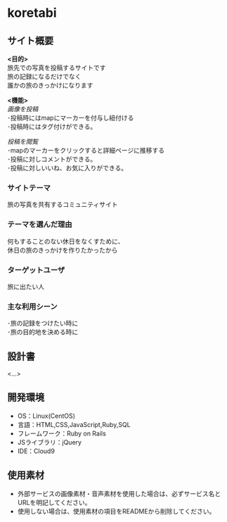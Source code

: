 # koretabi

## サイト概要

**<目的>**<br>
  旅先での写真を投稿するサイトです<br>
  旅の記録になるだけでなく<br>
  誰かの旅のきっかけになります<br>

**<機能>**<br>
*画像を投稿*<br>
  ･投稿時にはmapにマーカーを付与し紐付ける<br>
  ･投稿時にはタグ付けができる。<br>

*投稿を閲覧*<br>
  ･mapのマーカーをクリックすると詳細ページに推移する<br>
  ･投稿に対しコメントができる。<br>
  ･投稿に対しいいね、お気に入りができる。<br>
  
  
### サイトテーマ
  旅の写真を共有するコミュニティサイト<br>

### テーマを選んだ理由
  何もすることのない休日をなくすために、<br>
  休日の旅のきっかけを作りたかったから<br>
  
### ターゲットユーザ
  旅に出たい人<br>

### 主な利用シーン
  ･旅の記録をつけたい時に<br>
  ･旅の目的地を決める時に<br>

## 設計書
<...>

## 開発環境
- OS：Linux(CentOS)
- 言語：HTML,CSS,JavaScript,Ruby,SQL
- フレームワーク：Ruby on Rails
- JSライブラリ：jQuery
- IDE：Cloud9

## 使用素材
- 外部サービスの画像素材・音声素材を使用した場合は、必ずサービス名とURLを明記してください。
- 使用しない場合は、使用素材の項目をREADMEから削除してください。